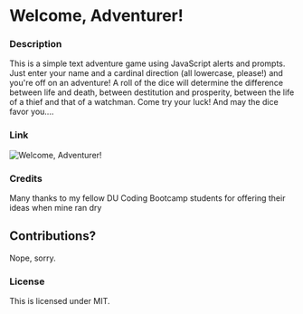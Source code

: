 # Welcome, Adventurer!

### Description

This is a simple text adventure game using JavaScript alerts and prompts. Just enter your name and a cardinal direction (all lowercase, please!) and you're off on an adventure! A roll of the dice will determine the difference between life and death, between destitution and prosperity, between the life of a thief and that of a watchman. Come try your luck! And may the dice favor you....


### Link

![Welcome, Adventurer!](https://lauracole1900.github.io/textAdventure/)


### Credits

Many thanks to my fellow DU Coding Bootcamp students for offering their ideas when mine ran dry


## Contributions?

Nope, sorry.


### License

This is licensed under MIT.